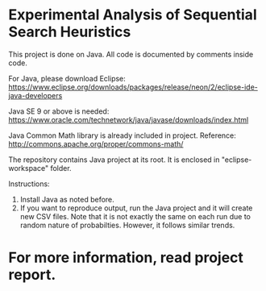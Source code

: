 # Experimental Analysis of Sequential Search Heuristics

This project is done on Java. All code is documented by comments inside code.

For Java, please download Eclipse: https://www.eclipse.org/downloads/packages/release/neon/2/eclipse-ide-java-developers

Java SE 9 or above is needed: https://www.oracle.com/technetwork/java/javase/downloads/index.html

Java Common Math library is already included in project. Reference: http://commons.apache.org/proper/commons-math/

The repository contains Java project at its root. It is enclosed in "eclipse-workspace" folder.

Instructions:
1. Install Java as noted before.
2. If you want to reproduce output, run the Java project and it will create new CSV files. Note that it is not exactly the same on each run due to random nature of probabilties. However, it follows similar trends.

# For more information, read project report.

